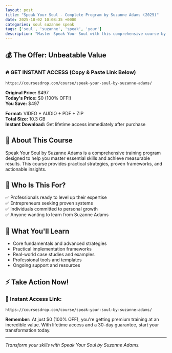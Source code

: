 ```yaml
---
layout: post
title: "Speak Your Soul - Complete Program by Suzanne Adams (2025)"
date: 2025-10-02 10:08:35 +0000
categories: soul suzanne speak
tags: ['soul', 'suzanne', 'speak', 'your']
description: "Master Speak Your Soul with this comprehensive course by Suzanne Adams. Save 100% on premium training that transforms your skills."
---
```



## 💰 The Offer: Unbeatable Value

### 🔥 GET INSTANT ACCESS (Copy & Paste Link Below)
`https://coursesdrop.com/course/speak-your-soul-by-suzanne-adams/`

**Original Price:** $497  
**Today's Price:** $0 (100% OFF!)  
**You Save:** $497  

**Format:** VIDEO + AUDIO + PDF + ZIP  
**Total Size:** 10.3 GB  
**Instant Download:** Get lifetime access immediately after purchase

## 🎯 About This Course

Speak Your Soul by Suzanne Adams is a comprehensive training program designed to help you master essential skills and achieve measurable results. This course provides practical strategies, proven frameworks, and actionable insights.

## 👥 Who Is This For?

✅ Professionals ready to level up their expertise  
✅ Entrepreneurs seeking proven systems  
✅ Individuals committed to personal growth  
✅ Anyone wanting to learn from Suzanne Adams  

## 🌟 What You'll Learn

- Core fundamentals and advanced strategies
- Practical implementation frameworks
- Real-world case studies and examples
- Professional tools and templates
- Ongoing support and resources

## ⚡ Take Action Now!

### 🔗 Instant Access Link:
`https://coursesdrop.com/course/speak-your-soul-by-suzanne-adams/`

**Remember:** At just $0 (100% OFF), you're getting premium training at an incredible value. With lifetime access and a 30-day guarantee, start your transformation today.

---

*Transform your skills with Speak Your Soul by Suzanne Adams.*